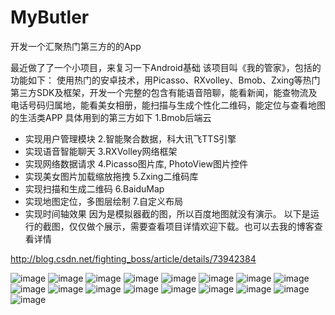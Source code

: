 # MyButler
开发一个汇聚热门第三方的的App

最近做了了一个小项目，来复习一下Android基础
该项目叫《我的管家》，包括的功能如下：
使用热门的安卓技术，用Picasso、RXvolley、Bmob、Zxing等热门第三方SDK及框架，开发一个完整的包含有能语音陪聊，能看新闻，能查物流及电话号码归属地，能看美女相册，能扫描与生成个性化二维码，能定位与查看地图的生活类APP
具体用到的第三方如下
1.Bmob后端云
- 实现用户管理模块
2.智能聚合数据，科大讯飞TTS引擎
- 实现语音智能聊天
3.RXVolley网络框架
- 实现网络数据请求
4.Picasso图片库, PhotoView图片控件
- 实现美女图片加载缩放拖拽
5.Zxing二维码库
- 实现扫描和生成二维码
6.BaiduMap
- 实现地图定位，多图层绘制
7.自定义布局
- 实现时间轴效果
因为是模拟器截的图，所以百度地图就没有演示。
以下是运行的截图，仅仅做个展示，需要查看项目详情欢迎下载。也可以去我的博客查看详情

http://blog.csdn.net/fighting_boss/article/details/73942384

![image](https://github.com/hanzhonghao/MyButler/raw/master/screenshots/3.png)
![image](https://github.com/hanzhonghao/MyButler/raw/master/screenshots/4.png)
![image](https://github.com/hanzhonghao/MyButler/raw/master/screenshots/5.png)
![image](https://github.com/hanzhonghao/MyButler/raw/master/screenshots/6.png)
![image](https://github.com/hanzhonghao/MyButler/raw/master/screenshots/7.png)
![image](https://github.com/hanzhonghao/MyButler/raw/master/screenshots/8.png)
![image](https://github.com/hanzhonghao/MyButler/raw/master/screenshots/9.png)
![image](https://github.com/hanzhonghao/MyButler/raw/master/screenshots/10.png)
![image](https://github.com/hanzhonghao/MyButler/raw/master/screenshots/11.png)
![image](https://github.com/hanzhonghao/MyButler/raw/master/screenshots/12.png)
![image](https://github.com/hanzhonghao/MyButler/raw/master/screenshots/13.png)
![image](https://github.com/hanzhonghao/MyButler/raw/master/screenshots/14.png)
![image](https://github.com/hanzhonghao/MyButler/raw/master/screenshots/15.png)
![image](https://github.com/hanzhonghao/MyButler/raw/master/screenshots/16.png)
![image](https://github.com/hanzhonghao/MyButler/raw/master/screenshots/17.png)
![image](https://github.com/hanzhonghao/MyButler/raw/master/screenshots/18.png)
![image](https://github.com/hanzhonghao/MyButler/raw/master/screenshots/19.png)

 
